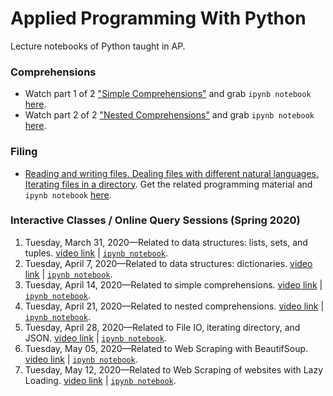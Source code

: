 # Applied Programming With Python
Lecture notebooks of Python taught in AP.

### Comprehensions
- Watch part 1 of 2 ["Simple Comprehensions"](https://youtu.be/styO04BaVnM) and grab `ipynb notebook` [here](https://github.com/MuhammadYaseenKhan/Applied-Programming-With-Python/blob/master/Comprehensions/Comprehension-1of2.ipynb).
- Watch part 2 of 2 ["Nested Comprehensions"](https://youtu.be/_FhzEd7thsc) and grab `ipynb notebook` [here](https://github.com/MuhammadYaseenKhan/Applied-Programming-With-Python/blob/master/Comprehensions/Comprehension-2of2.ipynb).

### Filing 
- [Reading and writing files. Dealing files with different natural languages. Iterating files in a directory](https://youtu.be/LXzstp880ww). Get the related programming material and `ipynb notebook` [here](https://github.com/MuhammadYaseenKhan/Applied-Programming-With-Python/tree/master/File%20IO).

### Interactive Classes / Online Query Sessions (Spring 2020)
 1. Tuesday, March 31, 2020—Related to data structures: lists, sets, and tuples. [video link](https://www.youtube.com/watch?v=ZSk63Wjm8UE) | [`ipynb notebook`](https://github.com/MuhammadYaseenKhan/Applied-Programming-With-Python/blob/master/Online-Query-Session-Spring-2020/Query-Session-1.ipynb).
 2. Tuesday, April 7, 2020—Related to data structures: dictionaries. [video link](https://www.youtube.com/watch?v=WMp2OHHo2wY) | [`ipynb notebook`](https://github.com/MuhammadYaseenKhan/Applied-Programming-With-Python/blob/master/Online-Query-Session-Spring-2020/Query-Session-2.ipynb).
 3. Tuesday, April 14, 2020—Related to simple comprehensions. [video link](https://youtu.be/tEh6_b5cjuk) | [`ipynb notebook`](https://github.com/MuhammadYaseenKhan/Applied-Programming-With-Python/blob/master/Online-Query-Session-Spring-2020/Query-Session-3.ipynb).
 4. Tuesday, April 21, 2020—Related to nested comprehensions. [video link](https://youtu.be/_FhzEd7thsc) | [`ipynb notebook`](https://github.com/MuhammadYaseenKhan/Applied-Programming-With-Python/blob/master/Online-Query-Session-Spring-2020/Query-Session-4.ipynb).
 5. Tuesday, April 28, 2020—Related to File IO, iterating directory, and JSON. [video link](https://www.youtube.com/watch?v=tXfLQgjE0XQ) | [`ipynb notebook`](https://github.com/MuhammadYaseenKhan/Applied-Programming-With-Python/blob/master/Online-Query-Session-Spring-2020/Interactive-Class-File-IO.ipynb).
 6. Tuesday, May 05, 2020—Related to Web Scraping with BeautifSoup. [video link](https://youtu.be/UOL1YRQdD3g) | [`ipynb notebook`](https://github.com/MuhammadYaseenKhan/Applied-Programming-With-Python/tree/master/Web-Scraping-BeautifulSoup).
 7. Tuesday, May 12, 2020—Related to Web Scraping of websites with Lazy Loading. [video link](https://youtu.be/A6S7eChUfVk) | [`ipynb notebook`](https://github.com/MuhammadYaseenKhan/Applied-Programming-With-Python/tree/master/Web-Scraping-BeautifulSoup).
